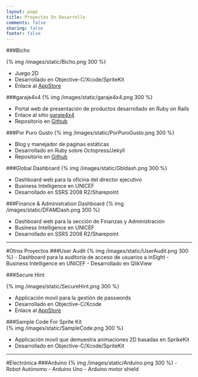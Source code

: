 ```yaml
---
layout: page
title: Proyectos En Desarrollo
comments: false
sharing: false
footer: false
---
```


###Bicho

{% img /images/static/Bicho.png 300 %}  
- Juego 2D  
- Desarrollado en Objective-C/Xcode/SpriteKit  
- Enlace al [AppStore](https://itunes.apple.com/us/app/bicho/id896508584?mt=8)

###garaje4x4
{% img /images/static/garaje4x4.png 300 %}  
- Portal web de presentación de productos desarrollado en Ruby on Rails    
- Enlace al sitio [garaje4x4](https://garaje4x4.herokuapp.com)   
- Repositorio en [Github](http://avacaflores.github.com/store)   

###Por Puro Gusto
{% img /images/static/PorPuroGusto.png 300 %}  
- Blog y manejador de paginas estáticas  
- Desarrollado en Ruby sobre Octopress/Jekyll  
- Repositorio en [Github](avacaflores.github.com/avacaflores.github.io)  

###Global Dashboard
{% img /images/static/Gbldash.png 300 %}  
- Dashboard web para la oficina del director ejecutivo  
- Business Intelligence en UNICEF  
- Desarrollado en SSRS 2008 R2/Sharepoint

###Finance & Administration Dashboard
{% img /images/static/DFAMDash.png 300 %}  
- Dashboard web para la sección de Finanzas y Administración  
- Business Intelligence en UNICEF  
- Desarrollado en SSRS 2008 R2/Sharepoint

<hr>
#Otros Proyectos
###User Audit
{% img /images/static/UserAudit.png 300 %}  
- Dashboard para la auditoría de acceso de usuarios a inSight  
- Business Intelligence en UNICEF  
- Desarrollado en QlikView

###Secure Hint

{% img /images/static/SecureHint.png 300 %}  
- Applicación movil para la gestión de passwords  
- Desarrollado en Objective-C/Xcode  
- Enlace al [AppStore](https://itunes.apple.com/us/app/secure-hint/id730187231?mt=8)

###Sample Code For Sprite Kit  
{% img /images/static/SampleCode.png 300 %}  
- Applicación movil que demuestra animaciones 2D basadas en SprikeKit  
- Desarrollado en Objective-C/Xcode/SpriteKit  

<hr>
#Electrónica
###Arduino
{% img /images/static/Arduino.png 300 %}   
- Robot Autónomo   
- Arduino Uno    
- Arduino motor shield     

